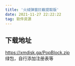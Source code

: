 ```yaml
---
title: '火绒弹窗拦截提取版'
date: 2021-11-27 22:22:22
tag: 软件资源
---
```

<h2>下载地址</h2>
<a href="https://xmdisk.ga/PopBlock.zip">https://xmdisk.ga/PopBlock.zip</a><br />
绿包，自行添加注册表等
